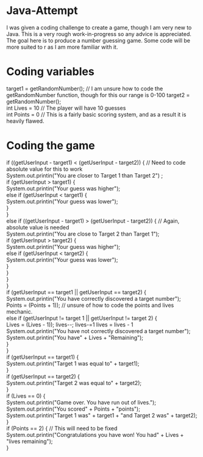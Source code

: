 # Java-Attempt
I was given a coding challenge to create a game, though I am very new to Java. This is a very rough work-in-progress so any advice is appreciated.  
The goal here is to produce a number guessing game. Some code will be more suited to r as I am more familiar with it.  

# Coding variables
 target1 = getRandomNumber(); // I am unsure how to code the getRandomNumber function, though for this our range is 0-100
 target2 = getRandomNumber();  
 int Lives = 10 // The player will have 10 guesses  
 int Points = 0 // This is a fairly basic scoring system, and as a result it is heavily flawed.  
 # Coding the game
 if ((getUserInput - target1) < (getUserInput - target2))  {  // Need to code absolute value for this to work  
      System.out.printin("You are closer to Target 1 than Target 2") ;  
        if (getUserInput > target1) {  
      System.out.printin("Your guess was higher");  
        else if (getUserInput < target1) {  
      System.out.printin("Your guess was lower");  
         }  
        }   
 else if ((getUserInput - target1) > (getUserInput - target2)) { // Again, absolute value is needed  
   System.out.printin("You are close to Target 2 than Target 1");  
  if (getUserInput > target2) {  
   System.out.printin("Your guess was higher");  
 else if (getUserInput < target2) {  
   System.out.printin("Your guess was lower");  
      }  
     }  
   }  
 }  
 if (getUserInput == target1 || getUserInput == target2) {  
   System.out.printin("You have correctly discovered a target number");  
    Points = (Points + 1)); // unsure of how to code the points and lives mechanic.   
 else if  (getUserInput != target 1 || getUserInput != target 2) {  
   Lives = (Lives - 1)); 
lives--; lives-=1 lives = lives - 1  
   System.out.printin("You have not correctly discovered a target number");    
   System.out.printin("You have" + Lives + "Remaining");  
   }  
 }  
 if (getUserInput == target1) {  
   System.out.printin("Target 1 was equal to" + target1);  
   }  
 if (getUserInput == target2) {  
   System.out.printin("Target 2 was equal to" + target2);  
   }  
 if (Lives == 0) {  
  System.out.printin("Game over. You have run out of lives.");  
  System.out.printin("You scored" + Points + "points");  
  System.out.printin("Target 1 was" + target1 + "and Target 2 was" + target2);  
  }  
   if (Points == 2) { // This will need to be fixed
   System.out.printin("Congratulations you have won! You had" + Lives + "lives remaining");  
   }  
   


